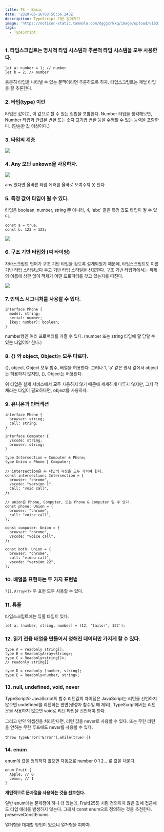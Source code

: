 ```yaml
---
title: TS - Basic
date: '2020-06-16T08:56:56.243Z'
description: TypeScript 기본 알아가기
image: 'https://noticon-static.tammolo.com/dgggcrkxq/image/upload/v1631952586/tlog/cover/typescript_edpims.jpg'
tags:
  - TypeScript
---
```


### 1. 타입스크립트는 명시적 타입 시스템과 추론적 타입 시스템을 모두 사용한다.

```tsx
let a: number = 1; // number
let b = 2; // number
```

충분히 타입을 나타낼 수 있는 문맥이라면 추론하도록 하자. 타입스크립트는 제법 타입을 잘 추론한다.

### 2. 타입(type) 이란

타입은 값이고, 이 값으로 할 수 있는 집합을 포함한다. Number 타입을 생각해보면, Number 타입과 관련된 변환 또는 숫자 표기법 변환 등을 수행할 수 있는 능력을 포함한다. (단순한 값 이상이다.)

### 3. 타입의 계층

![](https://noticon-static.tammolo.com/dgggcrkxq/image/upload/v1631952590/tlog/ts-basic_dvdjiy.png)

### 4. Any 보단 unkown을 사용하자.

![](https://noticon-static.tammolo.com/dgggcrkxq/image/upload/v1631952586/tlog/_2020-06-20__4.36.04_jt5tqd.png)

any 였다면 올바른 타입 에러를 올바로 보여주지 못 한다.

### 5. 특정 값이 타입이 될 수 있다.

타입은 boolean, number, string 뿐 아니라, 4, 'abc' 같은 특정 값도 타입이 될 수 있다.

```tsx
const a = true;
const b: 123 = 123;
```

![](https://noticon-static.tammolo.com/dgggcrkxq/image/upload/v1631952583/tlog/_2020-06-20__4.42.09_zu4bxd.png)

### 6. 구조 기반 타입화 (덕 타이핑)

자바스크립트 언어가 구조 기반 타입을 갖도록 설계되었기 때문에, 타입스크립트도 이름 기반 타입 스타일보다 주고 기반 타입 스타일을 선호한다. 구조 기반 타입화에서는 객체의 이름에 상관 없이 객체가 어떤 프로퍼티를 갖고 있는지를 따진다.

![](https://noticon-static.tammolo.com/dgggcrkxq/image/upload/v1631952583/tlog/_2020-06-20__5.29.47_c33jqq.png)

### 7. 인덱스 시그니처를 사용할 수 있다.

```tsx
interface Phone {
  model: string;
  serial: number;
  [key: number]: boolean;
}
```

number형인 여러 프로퍼티를 가질 수 있다. (number 또는 string 타입에 할 당할 수 있는 타입어야 한다.)

### 8. {} 와 object, Object는 모두 다르다.

{}, object, Object 모두 함수, 배열을 허용한다. 그러나 1, 'a' 같은 원시 값에서 object는 허용하지 않지만, {}, Object는 허용한다.

위 타입은 실제 서비스에서 모두 사용하지 않기 때문에 세세하게 다루지 않지만, 그저 객체라는 타입이 필요하다면, object를 사용하자.

### 9. 유니온과 인터섹션

```tsx
interface Phone {
  browser: string;
  call: string;
}

interface Computer {
  vscode: string;
  browser: string;
}

type Intersection = Computer & Phone;
type Union = Phone | Computer;

// intersection은 두 타입의 속성을 모두 가져야 한다.
const intersection: Intersection = {
  browser: "chrome",
  vscode: "version 1",
  call: "void call",
};

// union은 Phone, Computer, 또는 Phone & Computer 일 수 있다.
const phone: Union = {
  browser: "chrome",
  call: "voice call",
};

const computer: Union = {
  browser: "chrome",
  vscode: "voice call",
};

const both: Union = {
  browser: "chrome",
  call: "video call",
  vscode: "version 22",
};
```

### 10. 배열을 표현하는 두 가지 표현법

`T[]`, `Array<T>` 두 표현 모두 사용할 수 있다.

### 11. 튜플

타입스크립트에는 튜플 타입이 있다.

```tsx
let a: [number, string, number] = [12, 'tailor', 122'];
```

### 12. 읽기 전용 배열을 만들어서 정해진 데이터만 가지게 할 수 있다.

```tsx
type A = readonly string[];
type B = ReadonlyArray<String>;
type C = Readonly<string[]>;
// readonly string[]

type D = readonly [number, string];
type E = Readonly<number, string>;
```

### 13. null, undefined, void, never

TypeScript와 JavaScript의 함수 리턴값의 차이점은 JavaScript는 리턴을 선언하지 않으면 undefined를 리턴하는 반면(생성자 함수일 때 제외), TypeScript에서는 리턴문을 사용하지 않으면 void로 리턴 타입을 선언해야 한다.

그리고 만약 익셉션을 처리한다면, 리턴 값을 never로 사용할 수 있다. 또는 무한 리턴을 안하는 무한 루프에도 never를 사용할 수 있다.

`throw TypeError('Error')`, `while(true) {}`

### 14. enum

enum에 값을 정의하지 않으면 자동으로 number 0 1 2... 로 값을 채운다.

```tsx
enum Fruit {
  Apple, // 0
  Lemon, // 1
}
```

**개인적으로 문자열을 사용하는 것을 선호한다.**

일반 enum에는 문제점이 하나 더 있는데, Fruit[255] 처럼 정의하지 않은 값에 접근해도 타입 에러를 발생하지 않는다. 그래서 const enum으로 정의하는 것을 추천한다.
preserveConstEnums

열거형을 대체할 방법이 있으니 열거형을 피하자.
